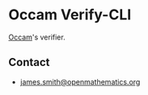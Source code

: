 # Occam Verify-CLI

[Occam](https://github.com/djalbat/occam)'s verifier.

## Contact

* james.smith@openmathematics.org
